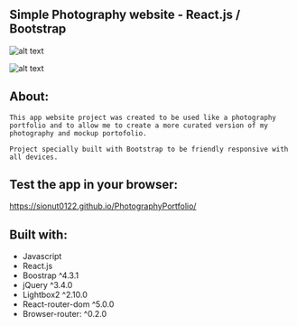 
## Simple Photography website - React.js / Bootstrap


![alt text](http://i65.tinypic.com/9hlu2v.png)

![alt text](http://i65.tinypic.com/210g2ki.jpg)

## About: 
	This app website project was created to be used like a photography portfolio and to allow me to create a more curated version of my photography and mockup portofolio.

	Project specially built with Bootstrap to be friendly responsive with all devices.

## Test the app in your browser:
 https://sionut0122.github.io/PhotographyPortfolio/

## Built with:

- Javascript
- React.js
- Boostrap ^4.3.1
- jQuery ^3.4.0
- Lightbox2 ^2.10.0
- React-router-dom ^5.0.0
- Browser-router: ^0.2.0

